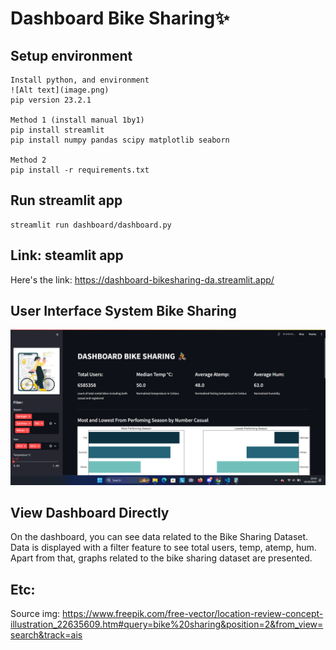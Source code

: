 # Dashboard Bike Sharing✨

## Setup environment
```
Install python, and environment
![Alt text](image.png)
pip version 23.2.1

Method 1 (install manual 1by1)
pip install streamlit
pip install numpy pandas scipy matplotlib seaborn 

Method 2 
pip install -r requirements.txt
```

## Run streamlit app
```
streamlit run dashboard/dashboard.py
```

## Link: steamlit app

Here's the link: https://dashboard-bikesharing-da.streamlit.app/


## User Interface System Bike Sharing
![Alt text](image-1.png)

## View Dashboard Directly
On the dashboard, you can see data related to the Bike Sharing Dataset. Data is displayed with a filter feature to see total users, temp, atemp, hum. Apart from that, graphs related to the bike sharing dataset are presented.






## Etc:
Source img: https://www.freepik.com/free-vector/location-review-concept-illustration_22635609.htm#query=bike%20sharing&position=2&from_view=search&track=ais
